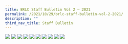 ```yaml
---
title: BRLC Staff Bulletin Vol 2 – 2021
permalink: /2021/10/29/brlc-staff-bulletin-vol-2-2021/
description: ""
third_nav_title: Staff Bulletin
---
```

<img src="/images/0001-1-scaled.jpg">
<img src="/images/00020-scaled.jpg">
<img src="/images/0003-scaled.jpg">
<img src="/images/0004-scaled.jpg">
<img src="/images/0005-scaled.jpg">
<img src="/images/0006-scaled.jpg">
<img src="/images/0007-scaled.jpg">
<img src="/images/0008-scaled.jpg">
<img src="/images/0009-scaled.jpg">
<img src="/images/00100-scaled.jpg">
